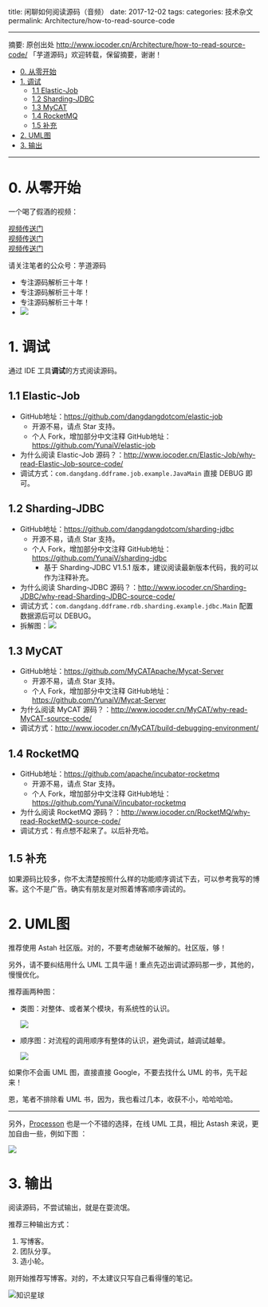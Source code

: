 title: 闲聊如何阅读源码（音频）
date: 2017-12-02
tags:
categories: 技术杂文
permalink: Architecture/how-to-read-source-code

-------

摘要: 原创出处 http://www.iocoder.cn/Architecture/how-to-read-source-code/ 「芋道源码」欢迎转载，保留摘要，谢谢！

- [0. 从零开始](http://www.iocoder.cn/Architecture/how-to-read-source-code/)
- [1. 调试](http://www.iocoder.cn/Architecture/how-to-read-source-code/)
  - [1.1 Elastic-Job](http://www.iocoder.cn/Architecture/how-to-read-source-code/)
  - [1.2 Sharding-JDBC](http://www.iocoder.cn/Architecture/how-to-read-source-code/)
  - [1.3 MyCAT](http://www.iocoder.cn/Architecture/how-to-read-source-code/)
  - [1.4 RocketMQ](http://www.iocoder.cn/Architecture/how-to-read-source-code/)
  - [1.5 补充](http://www.iocoder.cn/Architecture/how-to-read-source-code/)
- [2. UML图](http://www.iocoder.cn/Architecture/how-to-read-source-code/)
- [3. 输出](http://www.iocoder.cn/Architecture/how-to-read-source-code/)

-------

# 0. 从零开始

一个喝了假酒的视频：

[视频传送门](https://v.qq.com/x/page/p0543tzm648.html)  
[视频传送门](https://v.qq.com/x/page/p0543tzm648.html)  
[视频传送门](https://v.qq.com/x/page/p0543tzm648.html)  

请关注笔者的公众号：芋道源码

* 专注源码解析三十年！
* 专注源码解析三十年！
* 专注源码解析三十年！
* ![](http://www.iocoder.cn/images/common/wechat_mp_2017_07_31.jpg)

# 1. 调试

通过 IDE 工具**调试**的方式阅读源码。

## 1.1 Elastic-Job

* GitHub地址：https://github.com/dangdangdotcom/elastic-job
    * 开源不易，请点 Star 支持。
    * 个人 Fork，增加部分中文注释 GitHub地址：https://github.com/YunaiV/elastic-job
* 为什么阅读 Elastic-Job 源码？：http://www.iocoder.cn/Elastic-Job/why-read-Elastic-Job-source-code/
* 调试方式：`com.dangdang.ddframe.job.example.JavaMain` 直接 DEBUG 即可。

## 1.2 Sharding-JDBC

* GitHub地址：https://github.com/dangdangdotcom/sharding-jdbc
    * 开源不易，请点 Star 支持。
    * 个人 Fork，增加部分中文注释 GitHub地址：https://github.com/YunaiV/sharding-jdbc
        * 基于 Sharding-JDBC V1.5.1 版本，建议阅读最新版本代码，我的可以作为注释补充。 
* 为什么阅读 Sharding-JDBC 源码？：http://www.iocoder.cn/Sharding-JDBC/why-read-Sharding-JDBC-source-code/
* 调试方式：`com.dangdang.ddframe.rdb.sharding.example.jdbc.Main` 配置数据源后可以 DEBUG。
* 拆解图：![](http://www.iocoder.cn/images/Architecture/2017_12_02/01.png)

## 1.3 MyCAT

* GitHub地址：https://github.com/MyCATApache/Mycat-Server
    * 开源不易，请点 Star 支持。
    * 个人 Fork，增加部分中文注释 GitHub地址：https://github.com/YunaiV/Mycat-Server
* 为什么阅读 MyCAT 源码？：http://www.iocoder.cn/MyCAT/why-read-MyCAT-source-code/
* 调试方式：http://www.iocoder.cn/MyCAT/build-debugging-environment/

## 1.4 RocketMQ

* GitHub地址：https://github.com/apache/incubator-rocketmq
    * 开源不易，请点 Star 支持。
    * 个人 Fork，增加部分中文注释 GitHub地址：https://github.com/YunaiV/incubator-rocketmq
* 为什么阅读 RocketMQ 源码？：http://www.iocoder.cn/RocketMQ/why-read-RocketMQ-source-code/
* 调试方式：有点想不起来了。以后补充哈。

## 1.5 补充

如果源码比较多，你不太清楚按照什么样的功能顺序调试下去，可以参考我写的博客。这个不是广告。确实有朋友是对照着博客顺序调试的。

# 2. UML图

推荐使用 Astah 社区版。对的，不要考虑破解不破解的。社区版，够！

另外，请不要纠结用什么 UML 工具牛逼！重点先迈出调试源码那一步，其他的，慢慢优化。

推荐画两种图：

* 类图：对整体、或者某个模块，有系统性的认识。

    ![](http://www.iocoder.cn/images/Architecture/2017_12_02/02.png)

* 顺序图：对流程的调用顺序有整体的认识，避免调试，越调试越晕。

    ![](http://www.iocoder.cn/images/Architecture/2017_12_02/03.png)


如果你不会画 UML 图，直接直接 Google，不要去找什么 UML 的书，先干起来！

恩，笔者不排除看 UML 书，因为，我也看过几本，收获不小，哈哈哈哈。

-------

另外，[Processon](https://www.processon.com/i/547ff2e4e4b0a5f7c3ab01f3) 也是一个不错的选择，在线 UML 工具，相比 Astash 来说，更加自由一些，例如下图 ：

![](http://www.iocoder.cn/images/Architecture/2017_12_02/04.png)

# 3. 输出

阅读源码，不尝试输出，就是在耍流氓。

推荐三种输出方式：

1. 写博客。
2. 团队分享。
3. 造小轮。

刚开始推荐写博客。对的，不太建议只写自己看得懂的笔记。

![知识星球](http://www.iocoder.cn/images/Architecture/2017_12_29/01.png)

